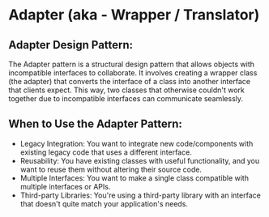# Adapter (aka - Wrapper / Translator)

## Adapter Design Pattern:
The Adapter pattern is a structural design pattern that allows objects with incompatible interfaces to collaborate. It involves creating a wrapper 
class (the adapter) that converts the interface of a class into another interface that clients expect. This way, two classes that otherwise couldn't 
work together due to incompatible interfaces can communicate seamlessly.

## When to Use the Adapter Pattern:
  - Legacy Integration: You want to integrate new code/components with existing legacy code that uses a different interface.
  - Reusability: You have existing classes with useful functionality, and you want to reuse them without altering their source code.
  - Multiple Interfaces: You want to make a single class compatible with multiple interfaces or APIs.
  - Third-party Libraries: You're using a third-party library with an interface that doesn't quite match your application's needs.
